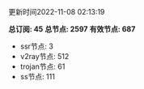 更新时间2022-11-08 02:13:19

**总订阅: 45**
**总节点: 2597**
**有效节点: 687**
- ssr节点: 3
- v2ray节点: 512
- trojan节点: 61
- ss节点: 111
